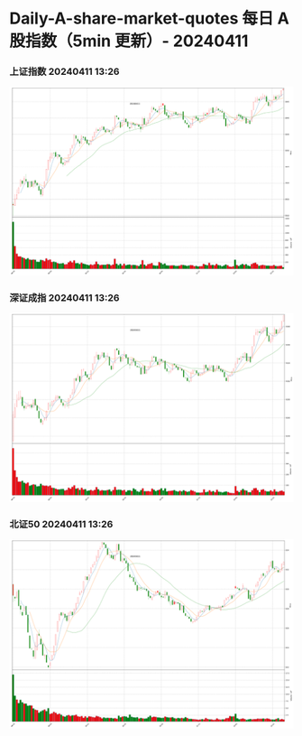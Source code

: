 
# Daily-A-share-market-quotes 每日 A 股指数（5min 更新）- 20240411

### 上证指数 20240411 13:26
![](./fig/2024/4/20240411-sh000001.png)

### 深证成指 20240411 13:26
![](./fig/2024/4/20240411-sz399001.png)

### 北证50 20240411 13:26
![](./fig/2024/4/20240411-bj899050.png)
